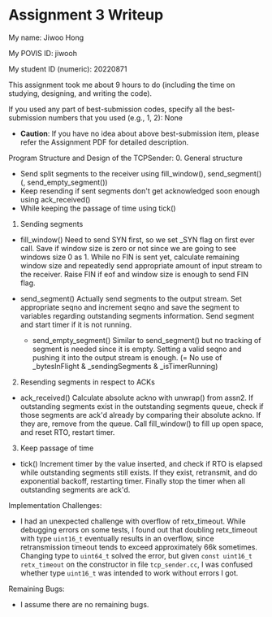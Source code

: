 Assignment 3 Writeup
=============

My name: Jiwoo Hong

My POVIS ID: jiwooh

My student ID (numeric): 20220871

This assignment took me about 9 hours to do (including the time on studying, designing, and writing the code).

If you used any part of best-submission codes, specify all the best-submission numbers that you used (e.g., 1, 2): None

- **Caution**: If you have no idea about above best-submission item, please refer the Assignment PDF for detailed description.

Program Structure and Design of the TCPSender:
0. General structure
- Send split segments to the receiver using fill_window(), send_segment()(, send_empty_segment())
- Keep resending if sent segments don't get acknowledged soon enough using ack_received()
- While keeping the passage of time using tick()

1. Sending segments
- fill_window()
  Need to send SYN first, so we set _SYN flag on first ever call.
  Save if window size is zero or not since we are going to see windows size 0 as 1.
  While no FIN is sent yet, calculate remaining window size and repeatedly send appropriate amount of input stream to the receiver. Raise FIN if eof and window size is enough to send FIN flag.

- send_segment()
  Actually send segments to the output stream. Set appropriate seqno and increment seqno and save the segment to variables regarding outstanding segments information. Send segment and start timer if it is not running.
    + send_empty_segment()
      Similar to send_segment() but no tracking of segment is needed since it is empty. Setting a valid seqno and pushing it into the output stream is enough. (= No use of _bytesInFlight & _sendingSegments & _isTimerRunning)

2. Resending segments in respect to ACKs
- ack_received()
  Calculate absolute ackno with unwrap() from assn2. If outstanding segments exist in the outstanding segments queue, check if those segments are ack'd already by comparing their absolute ackno. If they are, remove from the queue. Call fill_window() to fill up open space, and reset RTO, restart timer.

3. Keep passage of time
- tick()
  Increment timer by the value inserted, and check if RTO is elapsed while outstanding segments still exists.
  If they exist, retransmit, and do exponential backoff, restarting timer. Finally stop the timer when all outstanding segments are ack'd.

Implementation Challenges:
- I had an unexpected challenge with overflow of retx_timeout. While debugging errors on some tests, I found out that doubling retx_timeout with type `uint16_t` eventually results in an overflow, since retransmission timeout tends to exceed approximately 66k sometimes. Changing type to `uint64_t` solved the error, but given `const uint16_t retx_timeout` on the constructor in file `tcp_sender.cc`, I was confused whether type `uint16_t` was intended to work without errors I got. 

Remaining Bugs:
- I assume there are no remaining bugs.
